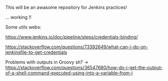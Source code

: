 This will be an awasome repository for Jenkins practices!


... working !! 


Some utils webs:

https://www.jenkins.io/doc/pipeline/steps/credentials-binding/

https://stackoverflow.com/questions/73392649/what-can-i-do-on-jenkinsfile-to-get-credentials

Problems with outputs in Groovy sh? -> https://stackoverflow.com/questions/36547680/how-do-i-get-the-output-of-a-shell-command-executed-using-into-a-variable-from-j 